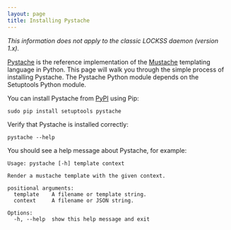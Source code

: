 ```yaml
---
layout: page
title: Installing Pystache
---
```


*This information does not apply to the classic LOCKSS daemon (version 1.x).*

[Pystache](http://defunkt.io/pystache/) is the reference implementation of the [Mustache](https://mustache.github.io/) templating language in Python. This page will walk you through the simple process of installing Pystache. The Pystache Python module depends on the Setuptools Python module.

You can install Pystache from [PyPI](https://pypi.org/) using Pip:

    sudo pip install setuptools pystache

Verify that Pystache is installed correctly:

    pystache --help

You should see a help message about Pystache, for example:

    Usage: pystache [-h] template context

    Render a mustache template with the given context.

    positional arguments:
      template    A filename or template string.
      context     A filename or JSON string.

    Options:
      -h, --help  show this help message and exit
